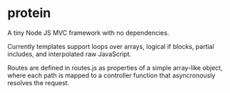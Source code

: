 # protein

A tiny Node JS MVC framework with no dependencies.

Currently templates support loops over arrays, logical if blocks, partial includes, and interpolated raw JavaScript.

Routes are defined in routes.js as properties of a simple array-like object, where each path is mapped to a controller function that asyncronously resolves the request.